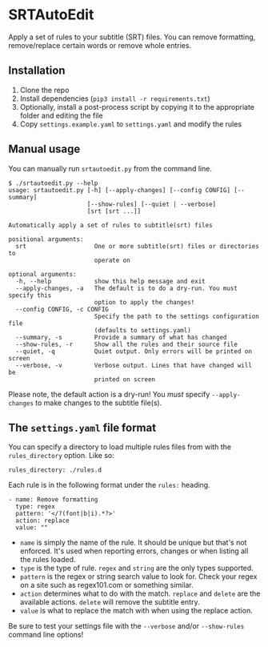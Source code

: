# SRTAutoEdit

Apply a set of rules to your subtitle (SRT) files. You can remove formatting, remove/replace certain words or remove whole entries.

## Installation

1. Clone the repo
2. Install dependencies (`pip3 install -r requirements.txt`)
3. Optionally, install a post-process script by copying it to the appropriate folder and editing the file
4. Copy `settings.example.yaml` to `settings.yaml` and modify the rules

## Manual usage

You can manually run `srtautoedit.py` from the command line.

```
$ ./srtautoedit.py --help
usage: srtautoedit.py [-h] [--apply-changes] [--config CONFIG] [--summary]
                      [--show-rules] [--quiet | --verbose]
                      [srt [srt ...]]

Automatically apply a set of rules to subtitle(srt) files

positional arguments:
  srt                   One or more subtitle(srt) files or directories to
                        operate on

optional arguments:
  -h, --help            show this help message and exit
  --apply-changes, -a   The default is to do a dry-run. You must specify this
                        option to apply the changes!
  --config CONFIG, -c CONFIG
                        Specify the path to the settings configuration file
                        (defaults to settings.yaml)
  --summary, -s         Provide a summary of what has changed
  --show-rules, -r      Show all the rules and their source file
  --quiet, -q           Quiet output. Only errors will be printed on screen
  --verbose, -v         Verbose output. Lines that have changed will be
                        printed on screen
```

Please note, the default action is a dry-run! You _must_ specify `--apply-changes` to make changes to the subtitle file(s).

## The `settings.yaml` file format

You can specify a directory to load multiple rules files from with the `rules_directory` option. Like so:

`rules_directory: ./rules.d`

Each rule is in the following format under the `rules:` heading.

```
- name: Remove formatting
  type: regex
  pattern: '</?(font|b|i).*?>'
  action: replace
  value: ""
```

- `name` is simply the name of the rule. It should be unique but that's not enforced. It's used when reporting errors, changes or when listing all the rules loaded.
- `type` is the type of rule. `regex` and `string` are the only types supported.
- `pattern` is the regex or string search value to look for. Check your regex on a site such as regex101.com or something similar.
- `action` determines what to do with the match. `replace` and `delete` are the available actions. `delete` will remove the subtitle entry.
- `value` is what to replace the match with when using the replace action.

Be sure to test your settings file with the `--verbose` and/or `--show-rules` command line options!

